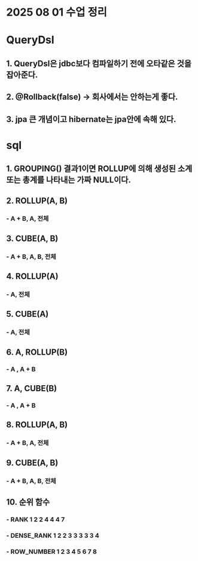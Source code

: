 # 2025 08 01 수업 정리
# QueryDsl
## 1. QueryDsl은 jdbc보다 컴파일하기 전에 오타같은 것을 잡아준다.
## 2. @Rollback(false) -> 회사에서는 안하는게 좋다.
## 3. jpa 큰 개념이고 hibernate는 jpa안에 속해 있다.
# sql
## 1. GROUPING() 결과1이면 ROLLUP에 의해 생성된 소계 또는 총계를 나타내는 가짜 NULL이다.
## 2. ROLLUP(A, B)
### - A + B, A, 전체
## 3. CUBE(A, B)
### - A + B, A, B, 전체
## 4. ROLLUP(A)
### - A, 전체
## 5. CUBE(A)  
### - A, 전체
## 6.  A, ROLLUP(B)
### - A ,  A + B
## 7. A, CUBE(B)
### - A ,  A + B
## 8. ROLLUP(A, B)
### - A + B, A, 전체
## 9. CUBE(A, B)
### - A + B, A, B, 전체
## 10. 순위 함수
### - RANK               1 2 2 4 4 4 7
### - DENSE_RANK     1 2 2 3 3 3 3 3 4
### - ROW_NUMBER     1 2 3 4 5 6 7 8



